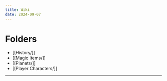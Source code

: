 ```yaml
---
title: Wiki
date: 2024-09-07
---
```

# Folders
- [[History/]]
- [[Magic Items/]]
- [[Planets/]]
- [[Player Characters/]]
---
